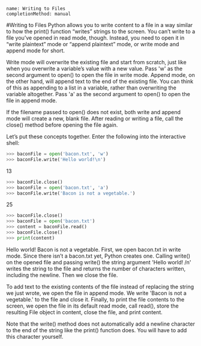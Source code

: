```ngMeta
name: Writing to Files
completionMethod: manual
```
#Writing to Files
Python allows you to write content to a file in a way similar to how the print() function “writes” strings to the screen. You can’t write to a file you’ve opened in read mode, though. Instead, you need to open it in “write plaintext” mode or “append plaintext” mode, or write mode and append mode for short.

Write mode will overwrite the existing file and start from scratch, just like when you overwrite a variable’s value with a new value. Pass 'w' as the second argument to open() to open the file in write mode. Append mode, on the other hand, will append text to the end of the existing file. You can think of this as appending to a list in a variable, rather than overwriting the variable altogether. Pass 'a' as the second argument to open() to open the file in append mode.

If the filename passed to open() does not exist, both write and append mode will create a new, blank file. After reading or writing a file, call the close() method before opening the file again.

Let’s put these concepts together. Enter the following into the interactive shell:

```python
>>> baconFile = open('bacon.txt', 'w')
>>> baconFile.write('Hello world!\n')
```
13
```python
>>> baconFile.close()
>>> baconFile = open('bacon.txt', 'a')
>>> baconFile.write('Bacon is not a vegetable.')
```
25
```python
>>> baconFile.close()
>>> baconFile = open('bacon.txt')
>>> content = baconFile.read()
>>> baconFile.close()
>>> print(content)
```
Hello world!
Bacon is not a vegetable.
First, we open bacon.txt in write mode. Since there isn’t a bacon.txt yet, Python creates one. Calling write() on the opened file and passing write() the string argument 'Hello world! /n' writes the string to the file and returns the number of characters written, including the newline. Then we close the file.

To add text to the existing contents of the file instead of replacing the string we just wrote, we open the file in append mode. We write 'Bacon is not a vegetable.' to the file and close it. Finally, to print the file contents to the screen, we open the file in its default read mode, call read(), store the resulting File object in content, close the file, and print content.

Note that the write() method does not automatically add a newline character to the end of the string like the print() function does. You will have to add this character yourself.


